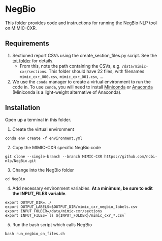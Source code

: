 # NegBio

This folder provides code and instructions for running the NegBio NLP tool on MIMIC-CXR.

## Requirements

1. Sectioned report CSVs using the create_section_files.py script. See the [txt folder](/txt/) for details.
    * From this, note the path containing the CSVs, e.g. `/data/mimic-cxr/sections`. This folder should have 22 files, with filenames `mimic_cxr_000.csv`, `mimic_cxr_001.csv`, ...
2. We use the `conda` manager to create a virtual environment to run the code in. To use `conda`, you will need to install [Miniconda](https://docs.conda.io/en/latest/miniconda.html) or [Anaconda](https://www.anaconda.com/) (Miniconda is a light-weight alternative of Anaconda).

## Installation

Open up a terminal in this folder.

1. Create the virtual environment

`conda env create -f environment.yml`

2. Copy the MIMIC-CXR specific NegBio code

`git clone --single-branch --branch MIMIC-CXR https://github.com/ncbi-nlp/NegBio.git`

3. Change into the NegBio folder

`cd NegBio`

4. Add necessary environment variables. **At a minimum, be sure to edit the INPUT_FILES variable**.

```
export OUTPUT_DIR=../
export OUTPUT_LABELS=$OUTPUT_DIR/mimic_cxr_negbio_labels.csv
export INPUT_FOLDER=/data/mimic-cxr/sections
export INPUT_FILES=`ls ${INPUT_FOLDER}/mimic_cxr_*.csv`
```

5. Run the bash script which calls NegBio

```
bash run_negbio_on_files.sh
```
